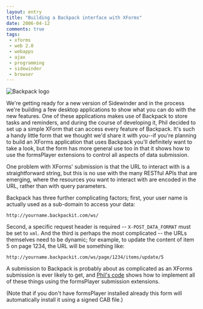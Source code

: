 ```yaml
---
layout: entry
title: "Building a Backpack interface with XForms"
date: 2006-04-12
comments: true
tags:
 - xforms
 - web 2.0
 - webapps
 - ajax
 - programming
 - sidewinder
 - browser
---
```

![Backpack logo](/files/backpack-small.png)

We're getting ready for a new version of Sidewinder and in the process we're
building a few desktop applications to show what you can do with the new features. One of these
applications makes use of Backpack to store tasks and reminders, and during
the course of developing it, Phil decided to set up a simple XForm that can
access every feature of Backpack. It's such a handy little form that we
thought we'd share it with you--if you're planning to build an XForms
application that uses Backpack you'll definitely want to take a look, but the
form has more general use too in that it shows how to use the formsPlayer
extensions to control all aspects of data submission.

<!-- more -->

One problem with XForms' submission is that the URL to interact with is a
straightforward string, but this is no use with the many RESTful APIs that are
emerging, where the resources you want to interact with are encoded in the
URL, rather than with query parameters.

Backpack has three further complicating factors; first, your user name is
actually used as a sub-domain to access your data:

    
    http://yourname.backpackit.com/ws/
    

Second, a specific request header is required -- `X-POST_DATA_FORMAT` must be
set to `xml`. And the third is perhaps the most complicated -- the URLs
themselves need to be dynamic; for example, to update the content of item 5 on
page 1234, the URL will be something like:

    
    http://yourname.backpackit.com/ws/page/1234/items/update/5
    

A submission to Backpack is probably about as complicated as an XForms
submission is ever likely to get, and [Phil's code](/files/backpack-demo.html)
shows how to implement all of these things using the formsPlayer submission
extensions.

(Note that if you don't have formsPlayer installed already this form will
automatically install it using a signed CAB file.)

